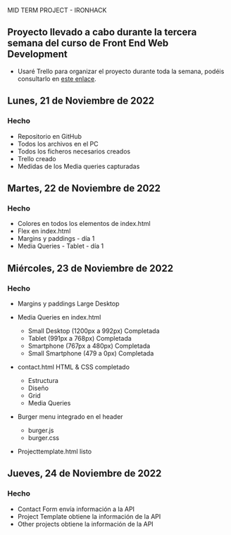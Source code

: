 MID TERM PROJECT - IRONHACK

## Proyecto llevado a cabo durante la tercera semana del curso de Front End Web Development

- Usaré Trello para organizar el proyecto durante toda la semana, podéis consultarlo en [este enlace](https://trello.com/b/FQW0PrE7/midterm-projects).

## Lunes, 21 de Noviembre de 2022

### Hecho

- Repositorio en GitHub
- Todos los archivos en el PC
- Todos los ficheros necesarios creados
- Trello creado
- Medidas de los Media queries capturadas

## Martes, 22 de Noviembre de 2022

### Hecho

- Colores en todos los elementos de index.html
- Flex en index.html
- Margins y paddings - día 1
- Media Queries - Tablet - día 1

## Miércoles, 23 de Noviembre de 2022

### Hecho

- Margins y paddings Large Desktop
- Media Queries en index.html

  - Small Desktop (1200px a 992px) Completada
  - Tablet (991px a 768px) Completada
  - Smartphone (767px a 480px) Completada
  - Small Smartphone (479 a 0px) Completada

- contact.html HTML & CSS completado

  - Estructura
  - Diseño
  - Grid
  - Media Queries

- Burger menu integrado en el header

  - burger.js
  - burger.css

- Projecttemplate.html listo

## Jueves, 24 de Noviembre de 2022

### Hecho

- Contact Form envía información a la API
- Project Template obtiene la información de la API
- Other projects obtiene la información de la API
